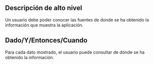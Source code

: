 ## Descripción de alto nivel

Un usuario debe poder conocer las fuentes de donde se ha obtenido la información que muestra la aplicación.

## Dado/Y/Entonces/Cuando

Para cada dato mostrado, el usuario puede consultar de dónde se ha obtenido la información.
